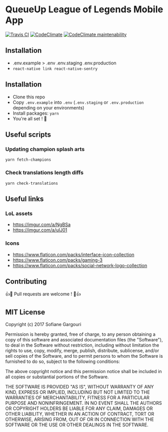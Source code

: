 # QueueUp League of Legends Mobile App

[![Travis CI](https://img.shields.io/travis/queue-up/league-mobile.svg)](https://travis-ci.org/queue-up/league-mobile) [![CodeClimate](https://img.shields.io/codeclimate/github/queue-up/league-mobile.svg)](https://codeclimate.com/github/queue-up/league-mobile) [![CodeClimate maintenability](https://img.shields.io/codeclimate/maintainability/queue-up/league-mobile.svg)](https://codeclimate.com/github/queue-up/league-mobile)

## Installation

- .env.example > .env .env.staging .env.production
- `react-native link react-native-sentry`

## Installation

- Clone this repo
- Copy `.env.example` into `.env` (`.env.staging` or `.env.production` depending on your environments)
- Install packages: `yarn`
- You're all set ! :tada:

## Useful scripts

### Updating champion splash arts

`yarn fetch-champions`

### Check translations length diffs

`yarn check-translations`

## Useful links

### LoL assets

- https://imgur.com/a/NgBSa
- https://imgur.com/a/uIJ01

### Icons

- https://www.flaticon.com/packs/interface-icon-collection
- https://www.flaticon.com/packs/gaming-3
- https://www.flaticon.com/packs/social-network-logo-collection

## Contributing

:+1::tada: Pull requests are welcome ! :tada::+1:

## MIT License

Copyright (c) 2017 Sofiane Gargouri

Permission is hereby granted, free of charge, to any person obtaining a copy
of this software and associated documentation files (the "Software"), to deal
in the Software without restriction, including without limitation the rights
to use, copy, modify, merge, publish, distribute, sublicense, and/or sell
copies of the Software, and to permit persons to whom the Software is
furnished to do so, subject to the following conditions:

The above copyright notice and this permission notice shall be included in all
copies or substantial portions of the Software.

THE SOFTWARE IS PROVIDED "AS IS", WITHOUT WARRANTY OF ANY KIND, EXPRESS OR
IMPLIED, INCLUDING BUT NOT LIMITED TO THE WARRANTIES OF MERCHANTABILITY,
FITNESS FOR A PARTICULAR PURPOSE AND NONINFRINGEMENT. IN NO EVENT SHALL THE
AUTHORS OR COPYRIGHT HOLDERS BE LIABLE FOR ANY CLAIM, DAMAGES OR OTHER
LIABILITY, WHETHER IN AN ACTION OF CONTRACT, TORT OR OTHERWISE, ARISING FROM,
OUT OF OR IN CONNECTION WITH THE SOFTWARE OR THE USE OR OTHER DEALINGS IN THE
SOFTWARE.
